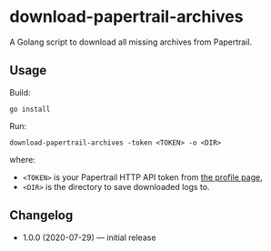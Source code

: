 # download-papertrail-archives

A Golang script to download all missing archives from Papertrail.


## Usage

Build:

    go install

Run:

    download-papertrail-archives -token <TOKEN> -o <DIR>

where:

* `<TOKEN>` is your Papertrail HTTP API token from [the profile page](https://papertrailapp.com/account/profile),
* `<DIR>` is the directory to save downloaded logs to.


## Changelog

* 1.0.0 (2020-07-29) — initial release
